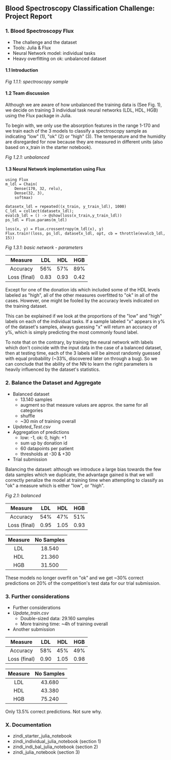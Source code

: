 ## Blood Spectroscopy Classification Challenge: Project Report

### 1. Blood Spectroscopy Flux

- The challenge and the dataset
- Tools: Julia & Flux
- Neural Network model: individual tasks
- Heavy overfitting on ok: unbalanced dataset

#### 1.1 Introduction

*Fig 1.1.1: spectroscopy sample*

#### 1.2 Team discussion

Although we are aware of how unbalanced the training data is (See Fig. 1), we decide on training 3 individual task neural networks (LDL, HDL, HGB) using the Flux package in Julia.

To begin with, we only use the absorption features in the range 1-170 and we train each of the 3 models to classify a spectroscopy sample as indicating "low" (1), "ok" (2) or "high" (3). The temperature and the humidity are disregarded for now because they are measured in different units (also based on x_train in the starter notebook).

*Fig 1.2.1: unbalanced*

#### 1.3 Neural Network implementation using Flux

```
using Flux
m_ldl = Chain(
    Dense(170, 32, relu),
    Dense(32, 3),
    softmax)
```

```
datasetx_ldl = repeated((x_train, y_train_ldl), 1000)
C_ldl = collect(datasetx_ldl);
evalcb_ldl = () -> @show(loss(x_train,y_train_ldl))
ps_ldl = Flux.params(m_ldl)
```

```
loss(x, y) = Flux.crossentropy(m_ldl(x), y)
Flux.train!(loss, ps_ldl, datasetx_ldl, opt, cb = throttle(evalcb_ldl, 15))
```

*Fig 1.3.1: basic network - parameters*

|Measure     |LDL |HDL |HGB |
|:----------:|:--:|:--:|:--:|
|Accuracy    |56% |57% |89% |
|Loss (final)|0.83|0.93|0.42|

Except for one of the donation ids which included some of the HDL levels labeled as "high", all of the other measures overfitted to "ok" in all of the cases. However, one might be fooled by the accuracy levels indicated on the training dataset.

This can be explained if we look at the proportions of the "low" and "high" labels on each of the individual tasks. If a sample labeled "x" appears in y% of the dataset's samples, always guessing "x" will return an accuracy of y%, which is simply predicting the most commonly found label.

To note that on the contrary, by training the neural network with labels which don't coincide with the input data in the case of a balanced dataset, then at testing time, each of the 3 labels will be almost randomly guessed with equal probability (~33%, discovered later on through a bug). So we can conclude that the ability of the NN to learn the right parameters is heavily influenced by the dataset's statistics.

### 2. Balance the Dataset and Aggregate

- Balanced dataset
	- 13.140 samples
	- augment so that measure values are approx. the same for all categories
	- shuffle
	- ~30 min of training overall
- *Updated_Test.csv*
- Aggregation of predictions
	- low: -1, ok: 0, high: +1
	- sum up by donation id
	- 60 datapoints per patient
	- thresholds at -30 & +30
- Trial submission

Balancing the dataset: although we introduce a large bias towards the few data samples which we duplicate, the advantage gained is that we will correctly penalize the model at training time when attempting to classify as "ok" a measure which is either "low", or "high".

*Fig 2.1: balanced*

|Measure     |LDL |HDL |HGB |
|:----------:|:--:|:--:|:--:|
|Accuracy    |54% |47% |51% |
|Loss (final)|0.95|1.05|0.93|

|Measure|No Samples|
|:-----:|:--------:|
|LDL    |18.540    |
|HDL    |21.360    |
|HGB    |31.500    |

These models no longer overfit on "ok" and we get ~30% correct predictions on 20% of the competition's test data for our trial submission.

### 3. Further considerations

- Further considerations
- *Update_train.csv*
	- Double-sized data: 29.160 samples
	- More training time: ~4h of training overall
- Another submission

|Measure     |LDL |HDL |HGB |
|:----------:|:--:|:--:|:--:|
|Accuracy    |58% |45% |49% |
|Loss (final)|0.90|1.05|0.98|

|Measure|No Samples|
|:-----:|:--------:|
|LDL    |43.680    |
|HDL    |43.380    |
|HGB    |75.240    |

Only 13.5% correct predictions. Not sure why.

### X. Documentation

- zindi\_starter\_julia\_notebook
- zindi\_individual\_julia\_notebook (section 1)
- zindi\_indi\_bal\_julia\_notebook (section 2)
- zindi\_julia\_notebook (section 3)